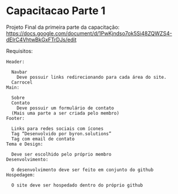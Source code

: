 # Capacitacao Parte 1
Projeto Final da primeira parte da capacitação:
    https://docs.google.com/document/d/1PwKjndso7ok5Si48ZQWZS4-dElrC4VhtwBkGxFTrDJs/edit

Requisitos:

    Header:

      Navbar
        Deve possuir links redirecionando para cada área do site.
      Carrocel 
    Main:

      Sobre
      Contato
        Deve possuir um formulário de contato
      (Mais uma parte a ser criada pelo membro)
    Footer:

      Links para redes sociais com ícones
      Tag “Desenvolvido por byron.solutions”
      Tag com email de contato
    Tema e Design:

      Deve ser escolhido pelo próprio membro
    Desenvolvimento:

      O desenvolvimento deve ser feito em conjunto do github
    Hospedagem:

      O site deve ser hospedado dentro do próprio github

